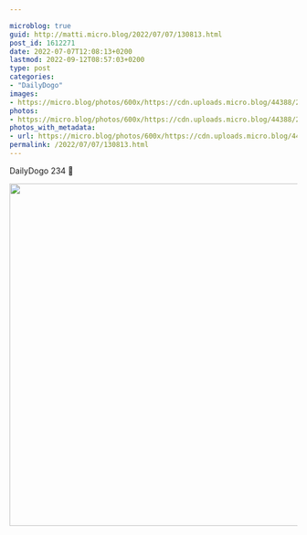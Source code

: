 ```yaml
---

microblog: true
guid: http://matti.micro.blog/2022/07/07/130813.html
post_id: 1612271
date: 2022-07-07T12:08:13+0200
lastmod: 2022-09-12T08:57:03+0200
type: post
categories:
- "DailyDogo"
images:
- https://micro.blog/photos/600x/https://cdn.uploads.micro.blog/44388/2022/296a65f85d.jpg
photos:
- https://micro.blog/photos/600x/https://cdn.uploads.micro.blog/44388/2022/296a65f85d.jpg
photos_with_metadata:
- url: https://micro.blog/photos/600x/https://cdn.uploads.micro.blog/44388/2022/296a65f85d.jpg
permalink: /2022/07/07/130813.html
---
```

DailyDogo 234 🐶

<img src="https://micro.blog/photos/600x/https://blog.martin-haehnel.de/uploads/2022/296a65f85d.jpg" width="600" height="600" alt="" />

